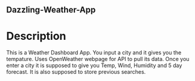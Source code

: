 ## Dazzling-Weather-App

# Description 
This is a Weather Dashboard App. You input a city and it gives you the tempature. Uses OpenWeather webpage for API to pull its data. Once you enter a city it is supposed to give you Temp, Wind, Humidity and 5 day forecast. It is also supposed to store previous searches. 